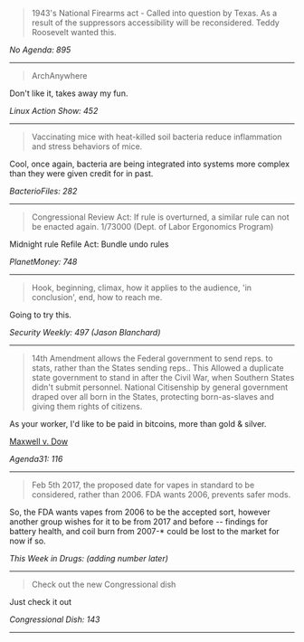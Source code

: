 >1943's National Firearms act - Called into question by Texas. As a result of the suppressors accessibility will be reconsidered. Teddy Roosevelt wanted this.

*No Agenda: 895*

---

>ArchAnywhere

Don't like it, takes away my fun.

*Linux Action Show: 452*

---

>Vaccinating mice with heat-killed soil bacteria reduce inflammation and stress behaviors of mice.

Cool, once again, bacteria are being integrated into systems more complex than they were given credit for in past.

*BacterioFiles: 282*

---

>Congressional Review Act: If rule is overturned, a similar rule can not be enacted again. 1/73000 (Dept. of Labor Ergonomics Program)

Midnight rule Refile Act: Bundle undo rules

*PlanetMoney: 748*

---

>Hook, beginning, climax, how it applies to the audience, 'in conclusion', end, how to reach me.

Going to try this.

*Security Weekly: 497 (Jason Blanchard)*

---

>14th Amendment allows the Federal government to send reps. to stats, rather than the States sending reps.. This Allowed a duplicate state government to stand in after the Civil War, when Southern States didn't submit personnel. National Citisenship by general government draped over all born in the States, protecting born-as-slaves and giving them rights of citizens.

As your worker, I'd like to be paid in bitcoins, more than gold & silver.

[Maxwell v. Dow](https://supreme.justia.com/cases/federal/us/176/581/ "Maxwell v. Dow 176 U.S. 581 (1900)")

*Agenda31: 116*

---

>Feb 5th 2017, the proposed date for vapes in standard to be considered, rather than 2006. FDA wants 2006, prevents safer mods.

So, the FDA wants vapes from 2006 to be the accepted sort, however another group wishes for it to be from 2017 and before -- findings for battery health, and coil burn from 2007-* could be lost to the market for now if so.

*This Week in Drugs: (adding number later)*

---

>Check out the new Congressional dish

Just check it out

*Congressional Dish: 143*

---
